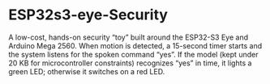 # ESP32s3-eye-Security
A low-cost, hands-on security “toy” built around the ESP32-S3 Eye and Arduino Mega 2560. When motion is detected, a 15-second timer starts and the system listens for the spoken command “yes”. If the model (kept under 20 KB for microcontroller constraints) recognizes “yes” in time, it lights a green LED; otherwise it switches on a red LED.
